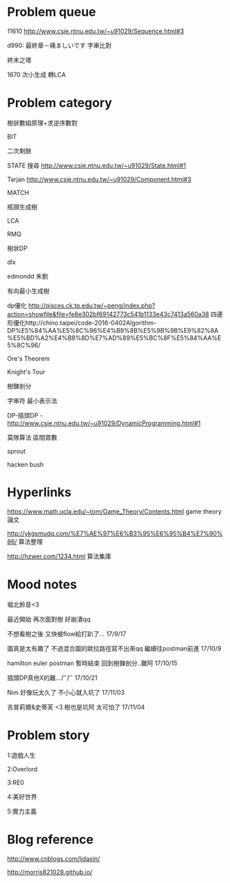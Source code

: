 # Problem queue


11610
http://www.csie.ntnu.edu.tw/~u91029/Sequence.html#3

d990: 最終章－痛ましいです
字串比對

終末之塔

1670 次小生成 轉LCA

# Problem category

樹狀數組原理+求逆序數對

BIT 

二次剩餘

STATE 搜尋 http://www.csie.ntnu.edu.tw/~u91029/State.html#1

Tarjan http://www.csie.ntnu.edu.tw/~u91029/Component.html#3

MATCH

瓶頸生成樹

LCA

RMQ

樹狀DP

dlx

edmondd 朱劉

有向最小生成樹

dp優化 http://pisces.ck.tp.edu.tw/~peng/index.php?action=showfile&file=fe8e302bf69142773c541b1133e43c7413a560a38 四邊形優化http://chino.taipei/code-2016-0402Algorithm-DP%E5%84%AA%E5%8C%96%E4%B9%8B%E5%9B%9B%E9%82%8A%E5%BD%A2%E4%B8%8D%E7%AD%89%E5%BC%8F%E5%84%AA%E5%8C%96/

Ore's Theorem

Knight's Tour

樹鍊剖分

字串符 最小表示法

DP-插頭DP -http://www.csie.ntnu.edu.tw/~u91029/DynamicProgramming.html#1

莫隊算法 區間眾數

sprout

hacken bush

# Hyperlinks

https://www.math.ucla.edu/~tom/Game_Theory/Contents.html game theory 論文

http://ykgsmudq.com/%E7%AE%97%E6%B3%95%E6%95%B4%E7%90%86/ 算法整理

http://hzwer.com/1234.html 算法集庫

# Mood notes
堀北鈴音<3 

最近開始
再次面對樹
好崩潰qq

不想看樹之後
又快被flow給打趴了...
17/9/17

圖真是太有趣了
不過混合圖的歐拉路徑寫不出來qq
繼續往postman前進
17/10/9

hamilton euler postman 暫時結束
回到樹鍊剖分..難阿
17/10/15

插頭DP真他X的難...ㄏㄏ
17/10/21

Nim 好像玩太久了 不小心就入坑了
17/11/03

吉普莉爾&史蒂芙 <3
樹也是坑阿 太可怕了
17/11/04

# Problem story

1:遊戲人生

2:Overlord

3:RE0

4:美好世界

5:實力主義

# Blog reference

http://www.cnblogs.com/lidaxin/

http://morris821028.github.io/
</p>
